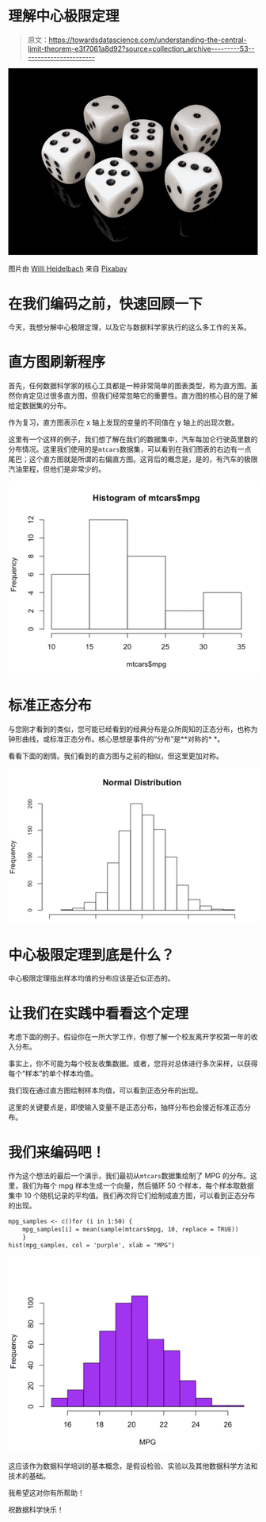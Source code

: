 # 理解中心极限定理

> 原文：<https://towardsdatascience.com/understanding-the-central-limit-theorem-e3f7061a8d92?source=collection_archive---------53----------------------->

![](img/57bf3db9f061f88e10300e935f6da33a.png)

图片由 [Willi Heidelbach](https://pixabay.com/users/wilhei-883152/?utm_source=link-attribution&utm_medium=referral&utm_campaign=image&utm_content=689619) 来自 [Pixabay](https://pixabay.com/?utm_source=link-attribution&utm_medium=referral&utm_campaign=image&utm_content=689619)

# 在我们编码之前，快速回顾一下

今天，我想分解中心极限定理，以及它与数据科学家执行的这么多工作的关系。

# 直方图刷新程序

首先，任何数据科学家的核心工具都是一种非常简单的图表类型，称为直方图。虽然你肯定见过很多直方图，但我们经常忽略它的重要性。直方图的核心目的是了解给定数据集的分布。

作为复习，直方图表示在 x 轴上发现的变量的不同值在 y 轴上的出现次数。

这里有一个这样的例子，我们想了解在我们的数据集中，汽车每加仑行驶英里数的分布情况。这里我们使用的是`mtcars`数据集，可以看到在我们图表的右边有一点尾巴；这个直方图就是所谓的右偏直方图。这背后的概念是，是的，有汽车的极限汽油里程，但他们是非常少的。

![](img/acf661337a839d59d5499ced9e0d19f7.png)

# 标准正态分布

与您刚才看到的类似，您可能已经看到的经典分布是众所周知的正态分布，也称为钟形曲线，或标准正态分布。核心思想是事件的“分布”是**对称的* *。

看看下面的剧情。我们看到的直方图与之前的相似，但这里更加对称。

![](img/78d7c8366909af0acb16a118d0e90a58.png)

# 中心极限定理到底是什么？

中心极限定理指出样本均值的分布应该是近似正态的。

# 让我们在实践中看看这个定理

考虑下面的例子。假设你在一所大学工作，你想了解一个校友离开学校第一年的收入分布。

事实上，你不可能为每个校友收集数据。或者，您将对总体进行多次采样，以获得每个“样本”的单个样本均值。

我们现在通过直方图绘制样本均值，可以看到正态分布的出现。

这里的关键要点是，即使输入变量不是正态分布，抽样分布也会接近标准正态分布。

# 我们来编码吧！

作为这个想法的最后一个演示，我们最初从`mtcars`数据集绘制了 MPG 的分布。这里，我们为每个 mpg 样本生成一个向量，然后循环 50 个样本，每个样本取数据集中 10 个随机记录的平均值。我们再次将它们绘制成直方图，可以看到正态分布的出现。

```
mpg_samples <- c()for (i in 1:50) { 
    mpg_samples[i] = mean(sample(mtcars$mpg, 10, replace = TRUE))
    } 
hist(mpg_samples, col = 'purple', xlab = "MPG")
```

![](img/5561c92151a182f0e3a683469876c53a.png)

这应该作为数据科学培训的基本概念，是假设检验、实验以及其他数据科学方法和技术的基础。

我希望这对你有所帮助！

祝数据科学快乐！